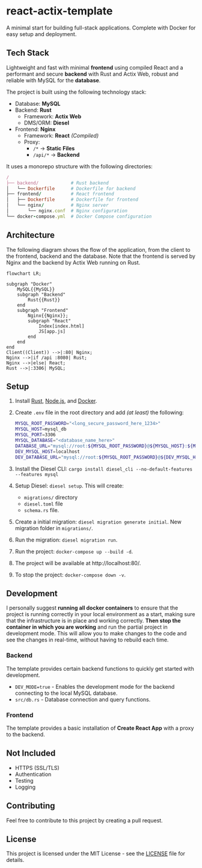 # react-actix-template

A minimal start for building full-stack applications.
Complete with Docker for easy setup and deployment.

## Tech Stack

Lightweight and fast with minimal **frontend** using compiled React and a performant and secure **backend** with Rust and Actix Web, robust and reliable with MySQL for the **database**.

The project is built using the following technology stack:

- Database: **MySQL**
- Backend: **Rust**
  - Framework: **Actix Web**
  - DMS/ORM: **Diesel**
- Frontend: **Nginx**
  - Framework: **React** *(Compiled)*
  - Proxy:
    - `/*` -> **Static Files**
    - `/api/*` -> **Backend**

It uses a monorepo structure with the following directories:

```rb
/
├── backend/            # Rust backend
│   └── Dockerfile      # Dockerfile for backend
├── frontend/           # React frontend
│   ├── Dockerfile      # Dockerfile for frontend
│   └── nginx/          # Nginx server
│       └── nginx.conf  # Nginx configuration
└── docker-compose.yml  # Docker Compose configuration
```

## Architecture

The following diagram shows the flow of the application,
from the client to the frontend, backend and the database.
Note that the frontend is served by Nginx and the backend by Actix Web running on Rust.

```mermaid
flowchart LR;

subgraph "Docker"
    MySQL{{MySQL}}
    subgraph "Backend"
        Rust{{Rust}}
    end
    subgraph "Frontend"
        Nginx{{Nginx}};
        subgraph "React"
            Index[index.html]
            JS[app.js]
        end
    end
end
Client((Client)) -->|:80| Nginx;
Nginx -->|if /api :8080| Rust;
Nginx -->|else| React;
Rust -->|:3306| MySQL;
```

## Setup

1. Install [Rust](https://www.rust-lang.org/tools/install), [Node.js](https://nodejs.org/en/download/), and [Docker](https://docs.docker.com/get-docker/).
2. Create `.env` file in the root directory and add *(at least)* the following:

    ```sh
    MYSQL_ROOT_PASSWORD="<long_secure_password_here_1234>"
    MYSQL_HOST=mysql_db
    MYSQL_PORT=3306
    MYSQL_DATABASE="<database_name_here>"
    DATABASE_URL="mysql://root:${MYSQL_ROOT_PASSWORD}@${MYSQL_HOST}:${MYSQL_PORT}/${MYSQL_DATABASE}"
    DEV_MYSQL_HOST=localhost
    DEV_DATABASE_URL="mysql://root:${MYSQL_ROOT_PASSWORD}@${DEV_MYSQL_HOST}:${MYSQL_PORT}/${MYSQL_DATABASE}"
    ```

3. Install the Diesel CLI: `cargo install diesel_cli --no-default-features --features mysql`
4. Setup Diesel: `diesel setup`. This will create:
   - `migrations/` directory
   - `diesel.toml` file
   - `schema.rs` file.
5. Create a initial migration: `diesel migration generate initial`. New migration folder in `migrations/`.
6. Run the migration: `diesel migration run`.
7. Run the project: `docker-compose up --build -d`.
8. The project will be available at http://localhost:80/.
9. To stop the project: `docker-compose down -v`.

## Development

I personally suggest **running all docker containers** to ensure that the project is running correctly in your local environment as a start, making sure that the infrastructure is in place and working correctly.
**Then stop the container in which you are working** and run the partial project in development mode.
This will allow you to make changes to the code and see the changes in real-time, without having to rebuild each time.

### Backend

The template provides certain backend functions to quickly get started with development.

- `DEV_MODE=true` - Enables the development mode for the backend connecting to the local MySQL database.
- `src/db.rs` - Database connection and query functions.

### Frontend

The template provides a basic installation of **Create React App** with a proxy to the backend.

## Not Included

- HTTPS (SSL/TLS)
- Authentication
- Testing
- Logging

## Contributing

Feel free to contribute to this project by creating a pull request.

## License

This project is licensed under the MIT License - see the [LICENSE](LICENSE) file for details.
